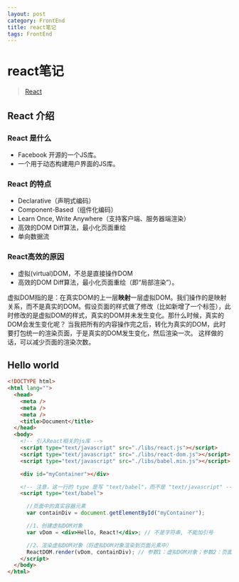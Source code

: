 ```yaml
---
layout: post
category: FrontEnd
title: react笔记
tags: FrontEnd
---
```


# react笔记

> [React](https://web.qianguyihao.com/13-React%E5%9F%BA%E7%A1%80/01-React%E4%BB%8B%E7%BB%8D.html)

## React 介绍

### React 是什么

- Facebook 开源的一个JS库。
- 一个用于动态构建用户界面的JS库。

### React 的特点

- Declarative（声明式编码）
- Component-Based（组件化编码）
- Learn Once, Write Anywhere（支持客户端、服务器端渲染）
- 高效的DOM Diff算法，最小化页面重绘
- 单向数据流

### React高效的原因

- 虚拟(virtual)DOM，不总是直接操作DOM
- 高效的DOM Diff算法，最小化页面重绘（即“局部渲染”）。

虚拟DOM指的是：在真实DOM的上一层**映射**一层虚拟DOM。我们操作的是映射关系，而不是真实的DOM。假设页面的样式做了修改（比如新增了一个标签），此时修改的是虚拟DOM的样式，真实的DOM并未发生变化。那什么时候，真实的DOM会发生变化呢？ 当我把所有的内容操作完之后，转化为真实的DOM，此时要打包统一的渲染页面，于是真实的DOM发生变化，然后渲染一次。 这样做的话，可以减少页面的渲染次数。

## Hello world

```html
<!DOCTYPE html>
<html lang="">
  <head>
    <meta />
    <meta />
    <meta />
    <title>Document</title>
  </head>
  <body>
    <!-- 引入React相关的js库 -->
    <script type="text/javascript" src="./libs/react.js"></script>
    <script type="text/javascript" src="./libs/react-dom.js"></script>
    <script type="text/javascript" src="./libs/babel.min.js"></script>

    <div id="myContainer"></div>

    <!-- 注意，这一行的 type 是写 "text/babel"，而不是 "text/javascript" -->
    <script type="text/babel">

      //页面中的真实容器元素
      var containDiv = document.getElementById("myContainer");

      //1、创建虚拟DOM对象
      var vDom = <div>Hello, React!</div>; // 不是字符串, 不能加引号

      //2、渲染虚拟DOM对象（将虚拟DOM对象渲染到页面元素中）
      ReactDOM.render(vDom, containDiv); // 参数1：虚拟DOM对象；参数2：页面中的容器
    </script>
  </body>
</html>
```
